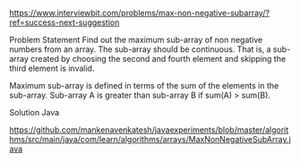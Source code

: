 https://www.interviewbit.com/problems/max-non-negative-subarray/?ref=success-next-suggestion

Problem Statement
Find out the maximum sub-array of non negative numbers from an array.
The sub-array should be continuous. That is, a sub-array created by choosing the second and fourth element and skipping the third element is invalid.

Maximum sub-array is defined in terms of the sum of the elements in the sub-array. Sub-array A is greater than sub-array B if sum(A) > sum(B).



Solution
Java

https://github.com/mankenavenkatesh/javaexperiments/blob/master/algorithms/src/main/java/com/learn/algorithms/arrays/MaxNonNegativeSubArray.java

